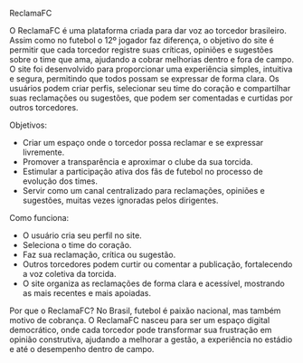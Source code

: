 ReclamaFC

O ReclamaFC é uma plataforma criada para dar voz ao torcedor brasileiro. Assim como no futebol o 12º jogador faz diferença, o objetivo do site é permitir que cada torcedor registre suas críticas, opiniões e sugestões sobre o time que ama, ajudando a cobrar melhorias dentro e fora de campo.
O site foi desenvolvido para proporcionar uma experiência simples, intuitiva e segura, permitindo que todos possam se expressar de forma clara. Os usuários podem criar perfis, selecionar seu time do coração e compartilhar suas reclamações ou sugestões, que podem ser comentadas e curtidas por outros torcedores.

Objetivos:
- Criar um espaço onde o torcedor possa reclamar e se expressar livremente.
- Promover a transparência e aproximar o clube da sua torcida.
- Estimular a participação ativa dos fãs de futebol no processo de evolução dos times.
- Servir como um canal centralizado para reclamações, opiniões e sugestões, muitas vezes ignoradas pelos dirigentes.

Como funciona:
- O usuário cria seu perfil no site.
- Seleciona o time do coração.
- Faz sua reclamação, crítica ou sugestão.
- Outros torcedores podem curtir ou comentar a publicação, fortalecendo a voz coletiva da torcida.
- O site organiza as reclamações de forma clara e acessível, mostrando as mais recentes e mais apoiadas.

Por que o ReclamaFC?
No Brasil, futebol é paixão nacional, mas também motivo de cobrança. O ReclamaFC nasceu para ser um espaço digital democrático, onde cada torcedor pode transformar sua frustração em opinião construtiva, ajudando a melhorar a gestão, a experiência no estádio e até o desempenho dentro de campo.
